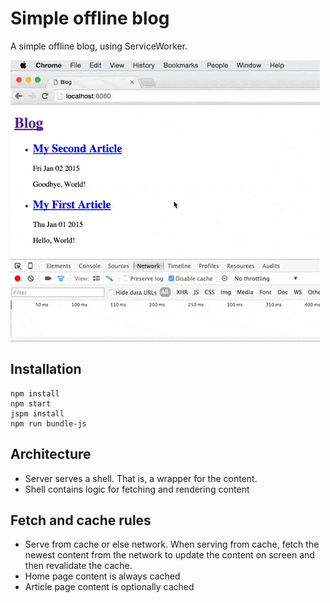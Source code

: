 # Simple offline blog

A simple offline blog, using ServiceWorker.

![Demo](demo.gif)

## Installation

```
npm install
npm start
jspm install
npm run bundle-js
```

## Architecture
* Server serves a shell. That is, a wrapper for the content.
* Shell contains logic for fetching and rendering content

## Fetch and cache rules
* Serve from cache or else network. When serving from cache, fetch the newest
  content from the network to update the content on screen and then revalidate
  the cache.
* Home page content is always cached
* Article page content is optionally cached
